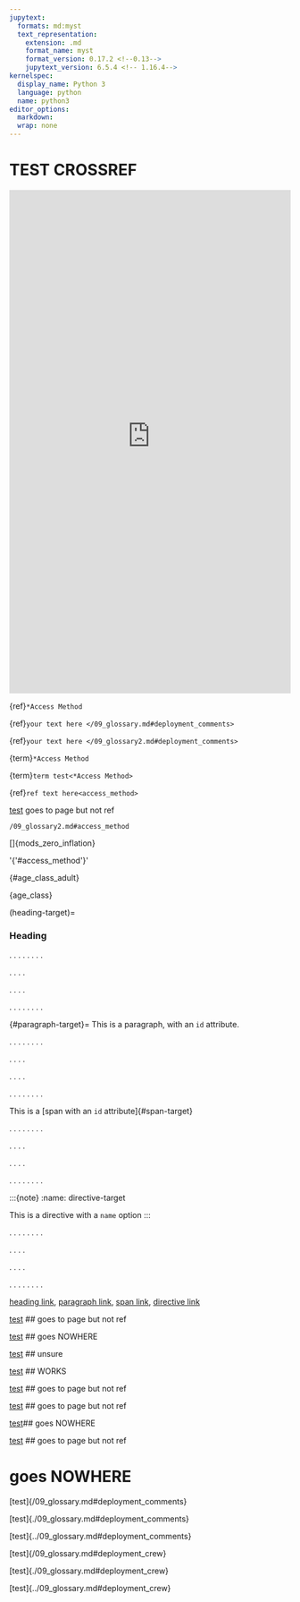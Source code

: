 ```yaml
---
jupytext:
  formats: md:myst
  text_representation:
    extension: .md
    format_name: myst
    format_version: 0.17.2 <!--0.13-->
    jupytext_version: 6.5.4 <!-- 1.16.4-->
kernelspec:
  display_name: Python 3
  language: python
  name: python3
editor_options: 
  markdown: 
  wrap: none
---
```

# TEST CROSSREF

<iframe 
    width="100%"
    height="900"
    src="https://www.rc-decision-support-tool.ca/voila/render/objective.ipynb?"
    frameborder="0"
    allow="accelerometer; autoplay; clipboard-write; encrypted-media; gyroscope; picture-in-picture"
    allowfullscreen>
</iframe>

{ref}`*Access Method`  <!-- https://myst-parser.readthedocs.io/en/latest/syntax/optional.html#block-attributes-->

{ref}`your text here </09_glossary.md#deployment_comments>`

{ref}`your text here </09_glossary2.md#deployment_comments>`


<!-- worked to 09_glossary_blocktest.md-->

{term}`*Access Method`<!-- worked-->

{term}`term test<*Access Method>`<!-- worked-->

{ref}`ref text here<access_method>`

[test](access_method)  goes to page but not ref


`/09_glossary2.md#access_method`


[]{mods_zero_inflation}

'{'#access_method'}'

{#age_class_adult}

{age_class}



(heading-target)=
### Heading


.
.
.
.
.
.
.
.

.
.
.
.

.
.
.
.

.
.
.
.
.
.
.
.



{#paragraph-target}=
This is a paragraph, with an `id` attribute.



.
.
.
.
.
.
.
.

.
.
.
.

.
.
.
.

.
.
.
.
.
.
.
.











This is a [span with an `id` attribute]{#span-target}




.
.
.
.
.
.
.
.

.
.
.
.

.
.
.
.

.
.
.
.
.
.
.
.





:::{note}
:name: directive-target

This is a directive with a `name` option
:::


.
.
.
.
.
.
.
.

.
.
.
.

.
.
.
.

.
.
.
.
.
.
.
.



[heading link](#heading-target), [paragraph link](#paragraph-target),
[span link](#span-target), [directive link](#directive-target)



<!-- https://myst-parser.readthedocs.io/en/latest/syntax/cross-referencing.html--> 
<!-- https://pydata-sphinx-theme.readthedocs.io/en/stable/examples/kitchen-sink/generic.html#inline-hyperlink-targets--> 
<!-- https://docs.readthedocs.io/en/stable/guides/cross-referencing-with-sphinx.html#finding-the-reference-name--> 

<!-- WITH myst_heading_anchors: 3--> 
<!-- SAME WITH NO myst_heading_anchors: 3--> 
<!-- this is with target immediatiely after the id)--> 

<!-- (access_method)=
**\*Access Method--> 


[test](access_method)  ## goes to page but not ref

[test](#access_method) ## goes NOWHERE



[test](/09_glossary2.md#access_method)  ## unsure

[test](./09_glossary2.md#access_method) ## WORKS



[test](../09_glossary.md#access_method) ## goes to page but not ref

<!-- (#age_class_adult)=
**Adult**--> 
[test](/09_glossary.md#age_class_adult) ## goes to page but not ref

[test](./09_glossary.md#age_class_adult)## goes NOWHERE

[test](../09_glossary.md#age_class_adult) ## goes to page but not ref

<!-- now try with space no difference-->

# goes NOWHERE
 
[test]{/09_glossary.md#deployment_comments} 

[test]{./09_glossary.md#deployment_comments}

[test]{../09_glossary.md#deployment_comments}


[test]{/09_glossary.md#deployment_crew}

[test]{./09_glossary.md#deployment_crew}

[test]{../09_glossary.md#deployment_crew}

<!-- now try with space no difference-->